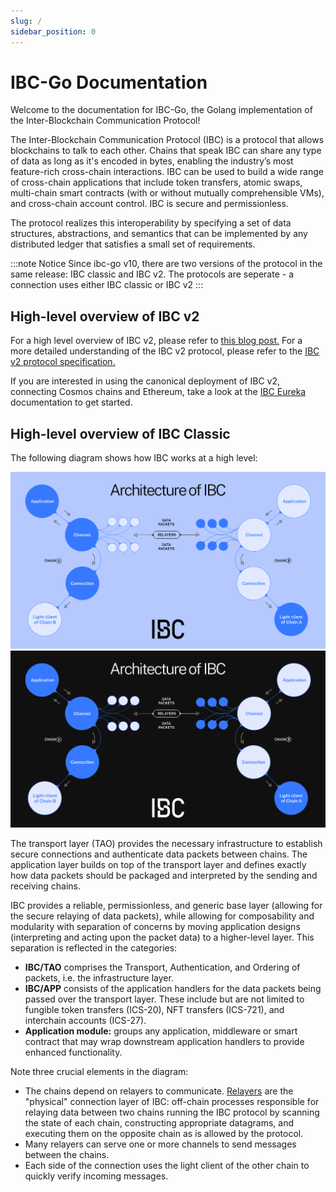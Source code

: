 ```yaml
---
slug: /
sidebar_position: 0
---
```


# IBC-Go Documentation

Welcome to the documentation for IBC-Go, the Golang implementation of the Inter-Blockchain Communication Protocol! 

The Inter-Blockchain Communication Protocol (IBC) is a protocol that allows blockchains to talk to each other. Chains that speak IBC can share any type of data as long as it's encoded in bytes, enabling the industry’s most feature-rich cross-chain interactions. IBC can be used to build a wide range of cross-chain applications that include token transfers, atomic swaps, multi-chain smart contracts (with or without mutually comprehensible VMs), and cross-chain account control. IBC is secure and permissionless. 

The protocol realizes this interoperability by specifying a set of data structures, abstractions, and semantics that can be implemented by any distributed ledger that satisfies a small set of requirements.

:::note Notice
Since ibc-go v10, there are two versions of the protocol in the same release: IBC classic and IBC v2. The protocols are seperate - a connection uses either IBC classic or IBC v2
:::

## High-level overview of IBC v2

For a high level overview of IBC v2, please refer to [this blog post.](https://ibcprotocol.dev/blog/ibc-v2-announcement) For a more detailed understanding of the IBC v2 protocol, please refer to the [IBC v2 protocol specification.](https://github.com/cosmos/ibc/tree/main/spec/IBC_V2)

If you are interested in using the canonical deployment of IBC v2, connecting Cosmos chains and Ethereum, take a look at the [IBC Eureka](https://docs.skip.build/go/eureka/eureka-overview) documentation to get started.

## High-level overview of IBC Classic

The following diagram shows how IBC works at a high level:

![Light Mode IBC Overview](./images/ibcoverview-light.svg#gh-light-mode-only)![Dark Mode IBC Overview](./images/ibcoverview-dark.svg#gh-dark-mode-only)

The transport layer (TAO) provides the necessary infrastructure to establish secure connections and authenticate data packets between chains. The application layer builds on top of the transport layer and defines exactly how data packets should be packaged and interpreted by the sending and receiving chains.

IBC provides a reliable, permissionless, and generic base layer (allowing for the secure relaying of data packets), while allowing for composability and modularity with separation of concerns by moving application designs (interpreting and acting upon the packet data) to a higher-level layer. This separation is reflected in the categories:

- **IBC/TAO** comprises the Transport, Authentication, and Ordering of packets, i.e. the infrastructure layer.
- **IBC/APP** consists of the application handlers for the data packets being passed over the transport layer. These include but are not limited to fungible token transfers (ICS-20), NFT transfers (ICS-721), and interchain accounts (ICS-27).
- **Application module:** groups any application, middleware or smart contract that may wrap downstream application handlers to provide enhanced functionality.

Note three crucial elements in the diagram:

- The chains depend on relayers to communicate. [Relayers](https://github.com/cosmos/ibc/blob/main/spec/relayer/ics-018-relayer-algorithms/README.md) are the "physical" connection layer of IBC: off-chain processes responsible for relaying data between two chains running the IBC protocol by scanning the state of each chain, constructing appropriate datagrams, and executing them on the opposite chain as is allowed by the protocol.
- Many relayers can serve one or more channels to send messages between the chains.
- Each side of the connection uses the light client of the other chain to quickly verify incoming messages.

